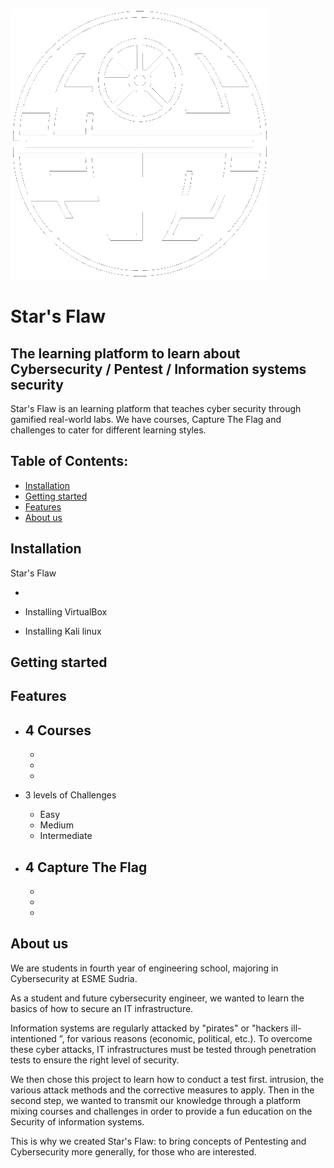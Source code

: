 ![](/images/deathstarw.png)

# Star's Flaw


##  The learning platform to learn about Cybersecurity / Pentest / Information systems security 

Star's Flaw is an learning platform that teaches cyber security through gamified real-world labs. We have courses, Capture The Flag and challenges to cater for different learning styles.

## Table of Contents:

   - [Installation](#installation)
   - [Getting started](#getting-started)
   - [Features](#features)
   - [About us](#about-us)


## Installation

Star's Flaw 

   -


   - Installing VirtualBox


   - Installing Kali linux


## Getting started



## Features

   - 4 Courses       
        -
        -
        -
        -
    
   - 3 levels of Challenges
        - Easy  
        - Medium
        - Intermediate


   - 4 Capture The Flag
        -
        -
        -
        -

## About us

We are students in fourth year of engineering school, majoring in Cybersecurity at ESME Sudria.

As a student and future cybersecurity engineer, we wanted to learn the basics of how to secure an IT infrastructure.

Information systems are regularly attacked by "pirates" or "hackers ill-intentioned ”, for various reasons (economic, political, etc.). To overcome these cyber attacks, IT infrastructures must be tested through penetration tests to ensure the right level of security.

We then chose this project to learn how to conduct a test first. intrusion, the various attack methods and the corrective measures to apply. Then in the second step, we wanted to transmit our knowledge through a platform mixing courses and challenges in order to provide a fun education on the Security of information systems.

This is why we created Star's Flaw: to bring concepts of Pentesting and Cybersecurity more generally, for those who are interested.